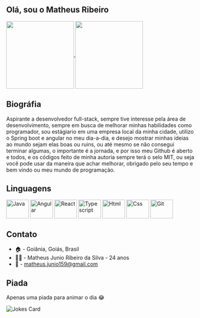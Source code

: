## Olá, sou o Matheus Ribeiro

<a href="https://github.com/dthlogus">
  <img height="180rem" align="center" src="https://github-readme-stats.vercel.app/api?username=dthlogus&show_icons=true&theme=great-gatsby" />
</a>
<a href="https://github.com/anuraghazra/convoychat">
  <img height="180rem" align="center" src="https://github-readme-stats.vercel.app/api/top-langs/?username=dthlogus&layout=compact&theme=great-gatsby"/>
</a>

## Biográfia

Aspirante a desenvolvedor full-stack, sempre tive interesse pela área de desenvolvimento, sempre em busca de melhorar minhas habilidades como programador, sou estágiario em uma empresa local da minha cidade, utilizo o Spring boot e angular no meu dia-a-dia, e desejo mostrar minhas ideias ao mundo sejam elas boas ou ruins, ou até mesmo se não consegui terminar algumas, o importante é a jornada, e por isso meu Github é aberto e todos, e os códigos feito de minha autoria sempre terá o selo MIT, ou seja você pode usar da maneira que achar melhorar, obrigado pelo seu tempo e bem vindo ou meu mundo de programação.

## Linguagens

<div>
  <img align="center" alt="Java" height="50" width="60" src="https://raw.githubusercontent.com/jmnote/z-icons/master/svg/java.svg" />
  <img align="center" alt="Angular" height="50" width="60" src="https://cdn.jsdelivr.net/gh/devicons/devicon/icons/angularjs/angularjs-original.svg"/>
  <img align="center" alt="React" height="50" width="60" src="https://cdn.jsdelivr.net/gh/devicons/devicon/icons/react/react-original.svg" />
  <img align="center" alt="Typescript" height="50" width="60" src="https://cdn.jsdelivr.net/gh/devicons/devicon/icons/typescript/typescript-original.svg"/>
  <img align="center" alt="Html" height="50" width="60" src="https://cdn.jsdelivr.net/gh/devicons/devicon/icons/html5/html5-original.svg"/>
  <img align="center" alt="Css" height="50" width="60" src="https://cdn.jsdelivr.net/gh/devicons/devicon/icons/css3/css3-original.svg"/>
  <img align="center" alt="Git" height="50" width="60" src="https://raw.githubusercontent.com/jmnote/z-icons/master/svg/git.svg" />
</div>

## Contato

- 🏠 - Goiânia, Goiás, Brasil
- 🙋‍♂️ - Matheus Junio Ribeiro da Silva - 24 anos
- 📧 - matheus.junio159@gmail.com

## Piada

Apenas uma piada para animar o dia 😂

![Jokes Card](https://readme-jokes.vercel.app/api)
